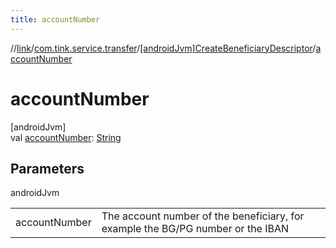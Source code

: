 ```yaml
---
title: accountNumber
---
```

//[link](../../../index.html)/[com.tink.service.transfer](../index.html)/[[androidJvm]CreateBeneficiaryDescriptor](index.html)/[accountNumber](account-number.html)



# accountNumber



[androidJvm]\
val [accountNumber](account-number.html): [String](https://kotlinlang.org/api/latest/jvm/stdlib/kotlin/-string/index.html)



## Parameters


androidJvm

| | |
|---|---|
| accountNumber | The account number of the beneficiary, for example the BG/PG number or the IBAN |




